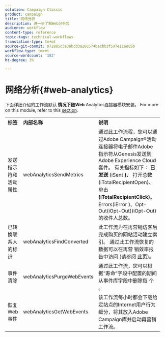 ```yaml
---
solution: Campaign Classic
product: campaign
title: 网络分析
description: 进一步了解Web分析包
audience: workflow
content-type: reference
topic-tags: technical-workflows
translation-type: tm+mt
source-git-commit: 972885c3a38bcd3a260574bacbb3f507e11ae05b
workflow-type: tm+mt
source-wordcount: '182'
ht-degree: 3%

---
```



# 网络分析{#web-analytics}

下面详细介绍的工作流默认 **情况下随Web** Analytics连接器模块安装。 For more on this module, refer to this [section](../../platform/using/adobe-analytics-data-connector.md).

<table> 
 <tbody> 
  <tr> 
   <td> <strong>标签</strong><br /> </td> 
   <td> <strong>内部名称</strong><br /> </td> 
   <td> <strong>说明</strong><br /> </td> 
  </tr> 
  <tr> 
   <td> <span class="uicontrol">发送指示符和活动属性</span> <br /> </td> 
   <td> <span class="uicontrol">webAnalyticsSendMetrics</span> <br /> </td> 
   <td> 通过此工作流程，您可以通过Adobe Campaign®活动连接器将电子邮件Adobe指示符从Genesis发送到Adobe Experience Cloud套件。 有关指标如下： <strong>已发送</strong> (iSent <strong>)、</strong> 打开总数(iTotalRecipientOpen)、单击 <strong>(iTotalRecipientClick)、</strong> Errors(iError <strong></strong><strong></strong> )、Opt-Out(iOpt-Out)(iOpt-Out)的收件人总数。<br /> </td> 
  </tr> 
  <tr> 
   <td> <span class="uicontrol">已转换联系人的标识</span> <br /> </td> 
   <td> <span class="uicontrol">webAnalyticsFindConverted</span> <br /> </td> 
   <td> 此工作流为在再营销访客后完成购买的网站活动建立索引。 通过此工作流恢复的数据可以在再营 <span class="uicontrol">销效率报告中访问</span> (请参阅 <a href="../../platform/using/adobe-analytics-data-connector.md#creating-a-re-marketing-campaign"> 此页</a>)。 <br /> </td> 
  </tr> 
  <tr> 
   <td> <span class="uicontrol">事件清除</span> <br /> </td> 
   <td> <span class="uicontrol">webAnalyticsPurgeWebEvents</span> <br /> </td> 
   <td> 通过此工作流，您可以根据“寿命”字段中配置的期间从事件库字段中删除每 <span class="uicontrol">个</span> 。 <br /> </td> 
  </tr> 
  <tr> 
   <td> <span class="uicontrol">恢复Web事件</span> <br /> </td> 
   <td> <span class="uicontrol">webAnalyticsGetWebEvents</span> <br /> </td> 
   <td> 该工作流每小时都会下载给定站点的Internet用户行为细分，将其放入Adobe Campaign库并启动再营销工作流。 <br /> </td> 
  </tr> 
 </tbody> 
</table>

